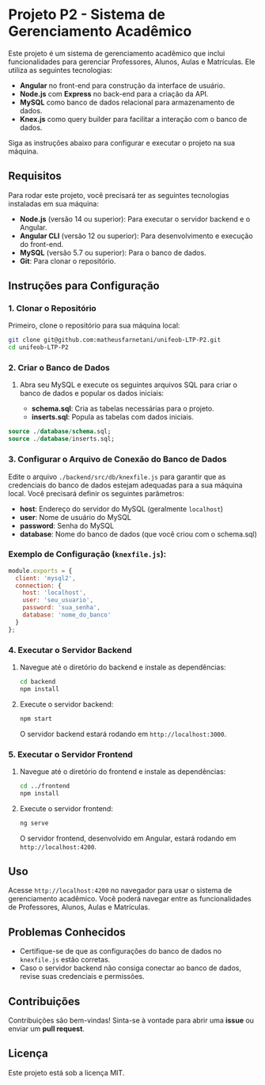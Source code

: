 # Projeto P2 - Sistema de Gerenciamento Acadêmico

Este projeto é um sistema de gerenciamento acadêmico que inclui funcionalidades para gerenciar Professores, Alunos, Aulas e Matrículas. Ele utiliza as seguintes tecnologias:

- **Angular** no front-end para construção da interface de usuário.
- **Node.js** com **Express** no back-end para a criação da API.
- **MySQL** como banco de dados relacional para armazenamento de dados.
- **Knex.js** como query builder para facilitar a interação com o banco de dados.

Siga as instruções abaixo para configurar e executar o projeto na sua máquina.

## Requisitos

Para rodar este projeto, você precisará ter as seguintes tecnologias instaladas em sua máquina:

- **Node.js** (versão 14 ou superior): Para executar o servidor backend e o Angular.
- **Angular CLI** (versão 12 ou superior): Para desenvolvimento e execução do front-end.
- **MySQL** (versão 5.7 ou superior): Para o banco de dados.
- **Git**: Para clonar o repositório.

## Instruções para Configuração

### 1. Clonar o Repositório

Primeiro, clone o repositório para sua máquina local:

```bash
git clone git@github.com:matheusfarnetani/unifeob-LTP-P2.git
cd unifeob-LTP-P2
```

### 2. Criar o Banco de Dados

1. Abra seu MySQL e execute os seguintes arquivos SQL para criar o banco de dados e popular os dados iniciais:

   - **schema.sql**: Cria as tabelas necessárias para o projeto.
   - **inserts.sql**: Popula as tabelas com dados iniciais.

```sql
source ./database/schema.sql;
source ./database/inserts.sql;
```

### 3. Configurar o Arquivo de Conexão do Banco de Dados

Edite o arquivo `./backend/src/db/knexfile.js` para garantir que as credenciais do banco de dados estejam adequadas para a sua máquina local. Você precisará definir os seguintes parâmetros:

- **host**: Endereço do servidor do MySQL (geralmente `localhost`)
- **user**: Nome de usuário do MySQL
- **password**: Senha do MySQL
- **database**: Nome do banco de dados (que você criou com o schema.sql)

### Exemplo de Configuração (`knexfile.js`):

```javascript
module.exports = {
  client: 'mysql2',
  connection: {
    host: 'localhost',
    user: 'seu_usuario',
    password: 'sua_senha',
    database: 'nome_do_banco'
  }
};
```

### 4. Executar o Servidor Backend

1. Navegue até o diretório do backend e instale as dependências:

   ```bash
   cd backend
   npm install
   ```

2. Execute o servidor backend:

   ```bash
   npm start
   ```

   O servidor backend estará rodando em `http://localhost:3000`.

### 5. Executar o Servidor Frontend

1. Navegue até o diretório do frontend e instale as dependências:

   ```bash
   cd ../frontend
   npm install
   ```

2. Execute o servidor frontend:

   ```bash
   ng serve
   ```

   O servidor frontend, desenvolvido em Angular, estará rodando em `http://localhost:4200`.

## Uso

Acesse `http://localhost:4200` no navegador para usar o sistema de gerenciamento acadêmico. Você poderá navegar entre as funcionalidades de Professores, Alunos, Aulas e Matrículas.

## Problemas Conhecidos
- Certifique-se de que as configurações do banco de dados no `knexfile.js` estão corretas.
- Caso o servidor backend não consiga conectar ao banco de dados, revise suas credenciais e permissões.

## Contribuições
Contribuições são bem-vindas! Sinta-se à vontade para abrir uma **issue** ou enviar um **pull request**.

## Licença
Este projeto está sob a licença MIT.

